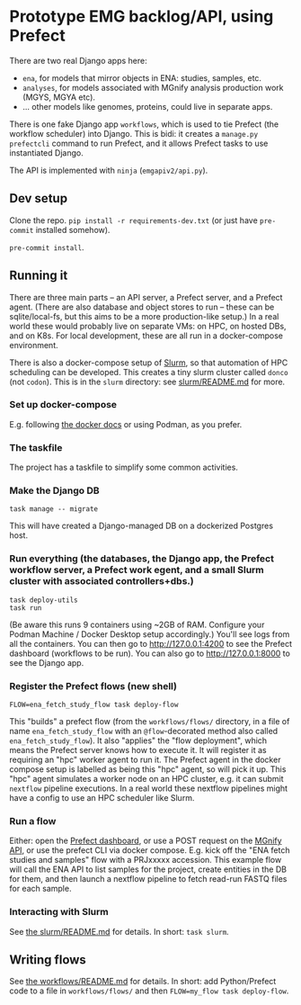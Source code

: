 # Prototype EMG backlog/API, using Prefect

There are two real Django apps here:
* `ena`, for models that mirror objects in ENA: studies, samples, etc.
* `analyses`, for models associated with MGnify analysis production work (MGYS, MGYA etc).
* ... other models like genomes, proteins, could live in separate apps.

There is one fake Django app `workflows`, which is used to tie Prefect (the workflow scheduler) into Django.
This is bidi: it creates a `manage.py prefectcli` command to run Prefect, and it allows Prefect tasks to use instantiated Django.

The API is implemented with `ninja` (`emgapiv2/api.py`).

## Dev setup
Clone the repo.
`pip install -r requirements-dev.txt` (or just have `pre-commit` installed somehow).

`pre-commit install`.

## Running it
There are three main parts – an API server, a Prefect server, and a Prefect agent.
(There are also database and object stores to run – these can be sqlite/local-fs, but this aims to be a more production-like setup.)
In a real world these would probably live on separate VMs: on HPC, on hosted DBs, and on K8s.
For local development, these are all run in a docker-compose environment.

There is also a docker-compose setup of [Slurm](https://slurm.schedmd.com), so that automation of HPC scheduling can be developed.
This creates a tiny slurm cluster called `donco` (not `codon`).
This is in the `slurm` directory: see [slurm/README.md](slurm/README.md) for more.

### Set up docker-compose
E.g. following [the docker docs](https://docs.docker.com/compose/install/) or using Podman, as you prefer.

### The taskfile
The project has a taskfile to simplify some common activities.

### Make the Django DB
```shell
task manage -- migrate
```
This will have created a Django-managed DB on a dockerized Postgres host.

### Run everything (the databases, the Django app, the Prefect workflow server, a Prefect work egent, and a small Slurm cluster with associated controllers+dbs.)
```shell
task deploy-utils
task run
```
(Be aware this runs 9 containers using ~2GB of RAM. Configure your Podman Machine / Docker Desktop setup accordingly.)
You'll see logs from all the containers.
You can then go to http://127.0.0.1:4200 to see the Prefect dashboard (workflows to be run).
You can also go to http://127.0.0.1:8000 to see the Django app.

### Register the Prefect flows (new shell)
```shell
FLOW=ena_fetch_study_flow task deploy-flow
```
This "builds" a prefect flow (from the `workflows/flows/` directory, in a file of name `ena_fetch_study_flow` with an `@flow`-decorated method also called `ena_fetch_study_flow`).
It also "applies" the "flow deployment", which means the Prefect server knows how to execute it.
It will register it as requiring an "hpc" worker agent to run it.
The Prefect agent in the docker compose setup is labelled as being this "hpc" agent, so will pick it up.
This "hpc" agent simulates a worker node on an HPC cluster, e.g. it can submit `nextflow` pipeline executions.
In a real world these nextflow pipelines might have a config to use an HPC scheduler like Slurm.

### Run a flow
Either: open the [Prefect dashboard](http://localhost:4200), or use a POST request on the [MGnify API](http://localhost:8000/api/v2/), or use the prefect CLI via docker compose.
E.g. kick off the "ENA fetch studies and samples" flow with a PRJxxxxx accession.
This example flow will call the ENA API to list samples for the project, create entities in the DB for them, and then launch a nextflow pipeline to fetch read-run FASTQ files for each sample.

### Interacting with Slurm
See [the slurm/README.md](slurm/README.md) for details. In short: `task slurm`.


## Writing flows
See [the workflows/README.md](workflows/README.md) for details. In short: add Python/Prefect code to a file in `workflows/flows/` and then `FLOW=my_flow task deploy-flow`.
